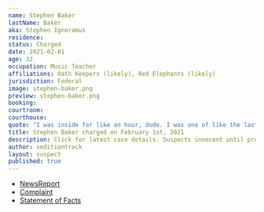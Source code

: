 ```yaml
---
name: Stephen Baker
lastName: Baker
aka: Stephen Ignoramus
residence: 
status: Charged
date: 2021-02-01
age: 32
occupation: Music Teacher
affiliations: Oath Keepers (likely), Red Elephants (likely)
jurisdiction: Federal
image: stephen-baker.png
preview: stephen-baker.png
booking: 
courtroom: 
courthouse: 
quote: "I was inside for like an hour, dude. I was one of like the last 10 people in there."
title: Stephen Baker charged on February 1st, 2021
description: Click for latest case details. Suspects innocent until proven guilty.
author: seditiontrack
layout: suspect
published: true
---
```

- [NewsReport](https://www.newsobserver.com/news/politics-government/article248921789.html)
- [Complaint](https://www.justice.gov/file/1362776/download)
- [Statement of Facts](https://www.justice.gov/file/1362776/download)
